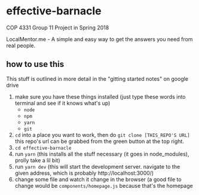 # effective-barnacle
COP 4331 Group 11 Project in Spring 2018

LocalMentor.me - A simple and easy way to get the answers you need from real people.

## how to use this
This stuff is outlined in more detail in the "gitting started notes" on google drive
1. make sure you have these things installed (just type these words into terminal and see if it knows what's up)
    * `node`
    * `npm`
    * `yarn`
    * `git`
2. `cd` into a place you want to work, then do `git clone [THIS_REPO'S URL]` this repo's url can be grabbed from the green button at the top right.
3. `cd effective-barnacle`
4. run `yarn` (this installs all the stuff necessary (it goes in node_modules), prolly take a lil bit)
5. run `yarn dev` (this will start the development server. navigate to the given address, which is probably http://localhost:3000/)
6. change some file and watch it change in the browser (a good file to change would be `components/homepage.js` because that's the homepage
